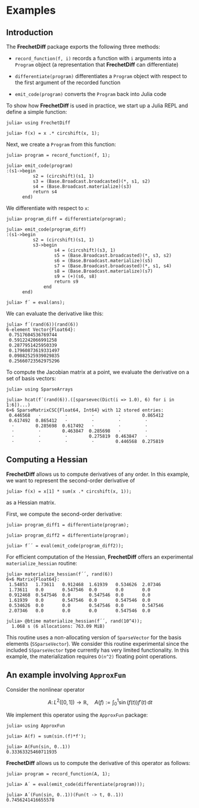 # Examples

## Introduction

The **FrechetDiff** package exports the following three methods:

* `record_function(f, i)` records a function with `i` arguments into a `Program` object (a representation that **FrechetDiff** can differentiate)

* `differentiate(program)` differentiates a `Program` object with respect to the first argument of the recorded function

* `emit_code(program)` converts the `Program` back into Julia code

To show how **FrechetDiff** is used in practice, we start up a Julia REPL and define a simple function:

```julia-repl
julia> using FrechetDiff

julia> f(x) = x .* circshift(x, 1);
```

Next, we create a `Program` from this function:


```julia-repl
julia> program = record_function(f, 1);

julia> emit_code(program)
:(s1->begin
          s2 = (circshift)(s1, 1)
          s3 = (Base.Broadcast.broadcasted)(*, s1, s2)
          s4 = (Base.Broadcast.materialize)(s3)
          return s4
      end)
```

We differentiate with respect to `x`:

```julia-repl
julia> program_diff = differentiate(program);

julia> emit_code(program_diff)
:(s1->begin
          s2 = (circshift)(s1, 1)
          s3->begin
                  s4 = (circshift)(s3, 1)
                  s5 = (Base.Broadcast.broadcasted)(*, s3, s2)
                  s6 = (Base.Broadcast.materialize)(s5)
                  s7 = (Base.Broadcast.broadcasted)(*, s1, s4)
                  s8 = (Base.Broadcast.materialize)(s7)
                  s9 = (+)(s6, s8)
                  return s9
              end
      end)

julia> f´ = eval(ans);
```

We can evaluate the derivative like this:

```julia-repl
julia> f´(rand(6))(rand(6))
6-element Vector{Float64}:
 0.7517604536769744
 0.5912242066991258
 0.2877951425950339
 0.17960873619331497
 0.09882525939029835
 0.25660723562975296
```

To compute the Jacobian matrix at a point, we evaluate the derivative on a set of basis vectors:

```julia-repl
julia> using SparseArrays

julia> hcat(f´(rand(6)).([sparsevec(Dict(i => 1.0), 6) for i in 1:6])...)
6×6 SparseMatrixCSC{Float64, Int64} with 12 stored entries:
 0.446568   ⋅         ⋅         ⋅         ⋅        0.865412
 0.617492  0.865412   ⋅         ⋅         ⋅         ⋅ 
  ⋅        0.285698  0.617492   ⋅         ⋅         ⋅ 
  ⋅         ⋅        0.463847  0.285698   ⋅         ⋅ 
  ⋅         ⋅         ⋅        0.275819  0.463847   ⋅ 
  ⋅         ⋅         ⋅         ⋅        0.446568  0.275819
```

## Computing a Hessian

**FrechetDiff** allows us to compute derivatives of any order.
In this example, we want to represent the second-order derivative of

```julia-repl
julia> f(x) = x[1] * sum(x .* circshift(x, 1));
```
as a Hessian matrix.

First, we compute the second-order derivative:

```julia-repl
julia> program_diff1 = differentiate(program);

julia> program_diff2 = differentiate(program);

julia> f´´ = eval(emit_code(program_diff2));
```

For efficient computation of the Hessian, **FrechetDiff** offers an experimental `materialize_hessian` routine:

```julia-repl
julia> materialize_hessian(f´´, rand(6))
6×6 Matrix{Float64}:
 1.54853   1.73611   0.912468  1.61939   0.534626  2.07346
 1.73611   0.0       0.547546  0.0       0.0       0.0
 0.912468  0.547546  0.0       0.547546  0.0       0.0
 1.61939   0.0       0.547546  0.0       0.547546  0.0
 0.534626  0.0       0.0       0.547546  0.0       0.547546
 2.07346   0.0       0.0       0.0       0.547546  0.0

julia> @btime materialize_hessian(f´´, rand(10^4));
  1.068 s (6 allocations: 763.09 MiB)
```

This routine uses a non-allocating version of `SparseVector` for the basis elements (`SSparseVector`).
We consider this routine experimental since the included `SSparseVector` type currently has very limited functionality.
In this example, the materialization requires `O(n^2)` floating point operations.

## An example involving `ApproxFun`

Consider the nonlinear operator
```math
    A \colon L^2([0,1]) \to \mathbb{R},\quad A(f) := \int_0^1 \sin(f(t)) f'(t)\, \mathrm{d}t
```

We implement this operator using the `ApproxFun` package:

```julia-repl
julia> using ApproxFun

julia> A(f) = sum(sin.(f)*f');

julia> A(Fun(sin, 0..1))
0.33363325460711935
```

**FrechetDiff** allows us to compute the derivative of this operator as follows:

```julia-repl
julia> program = record_function(A, 1);

julia> A´ = eval(emit_code(differentiate(program)));

julia> A´(Fun(sin, 0..1))(Fun(t -> t, 0..1))
0.7456241416655578
```
